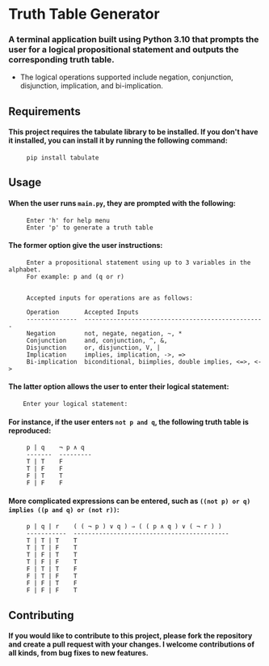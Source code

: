 # Truth Table Generator
### A terminal application built using Python 3.10 that prompts the user for a logical propositional statement and outputs the corresponding truth table.

* The logical operations supported include negation, conjunction, disjunction, implication, and bi-implication.



## Requirements
#### This project requires the tabulate library to be installed. If you don't have it installed, you can install it by running the following command:

         pip install tabulate
         
         
         
## Usage
#### When the user runs `main.py`, they are prompted with the following:

         Enter 'h' for help menu
         Enter 'p' to generate a truth table


#### The former option give the user instructions:

         Enter a propositional statement using up to 3 variables in the alphabet.
         For example: p and (q or r)


         Accepted inputs for operations are as follows:

         Operation       Accepted Inputs
         --------------  --------------------------------------------------
         Negation        not, negate, negation, ~, *
         Conjunction     and, conjunction, ^, &,
         Disjunction     or, disjunction, V, |
         Implication     implies, implication, ->, =>
         Bi-implication  biconditional, biimplies, double implies, <=>, <->
         
         
#### The latter option allows the user to enter their logical statement:

        Enter your logical statement:
        
        
#### For instance, if the user enters `not p and q`, the following truth table is reproduced:

         p | q    ¬ p ∧ q 
         -------  ---------
         T | T    F
         T | F    F
         F | T    T
         F | F    F        
         
         
#### More complicated expressions can be entered, such as `((not p) or q) implies ((p and q) or (not r))`:

         p | q | r    ( ( ¬ p ) ∨ q ) ⇒ ( ( p ∧ q ) ∨ ( ¬ r ) )
         -----------  -------------------------------------------
         T | T | T    T
         T | T | F    T
         T | F | T    T
         T | F | F    T
         F | T | T    F
         F | T | F    T
         F | F | T    F
         F | F | F    T



## Contributing
#### If you would like to contribute to this project, please fork the repository and create a pull request with your changes. I welcome contributions of all kinds, from bug fixes to new features.
